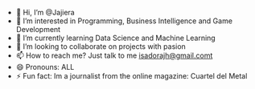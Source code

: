 - 👋 Hi, I’m @Jajiera
- 👀 I’m interested in Programming, Business Intelligence and Game Development
- 🌱 I’m currently learning Data Science and Machine Learning
- 💞️ I’m looking to collaborate on projects with pasion
- 📫 How to reach me? Just talk to me isadorajh@gmail.comt 
- 😄 Pronouns: ALL
- ⚡ Fun fact: Im a journalist from the online magazine: Cuartel del Metal

